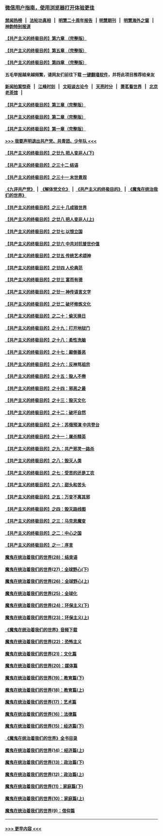 ### [微信用户指南，使用浏览器打开体验更佳](https://github.com/gfw-breaker/banned-news1/blob/master/indexes/wechat-guide.md?t=0)
#### [禁闻热榜](热点新闻.md?t=0)  &nbsp;&nbsp;|&nbsp;&nbsp; [法轮功真相](https://github.com/gfw-breaker/truth/blob/master/README.md?t=0) &nbsp;&nbsp;|&nbsp;&nbsp; [明慧二十周年报告](https://github.com/gfw-breaker/mh-reports/blob/master/README.md?t=0) &nbsp;&nbsp;|&nbsp;&nbsp;[明慧期刊](https://github.com/gfw-breaker/mh-qikan) &nbsp;&nbsp;|&nbsp;&nbsp; [明慧海外之窗](https://github.com/gfw-breaker/mh-news/blob/master/README.md?t=0) &nbsp;&nbsp;|&nbsp;&nbsp; [神韵特别报道](https://github.com/gfw-breaker/mh-news/blob/master/shenyun.md?t=0)
#### [【共产主义的终极目的】第六章 （完整版）](../pages/nsc422/n11428913.md?t=02101902) 
#### [【共产主义的终极目的】第五章 （完整版）](../pages/nsc422/n11428912.md?t=02101902) 
#### [【共产主义的终极目的】第四章 （完整版）](../pages/nsc422/n11428907.md?t=02101902) 
#### 五毛举报越来越频繁，请网友们前往下载 [一键翻墙软件](https://github.com/gfw-breaker/ssr-accounts)，并将此项目推荐给亲友
#### [新闻拍案惊奇](https://github.com/gfw-breaker/banned-news1/blob/master/pages/link4.md) &nbsp;&nbsp;|&nbsp;&nbsp; [江峰时刻](https://github.com/gfw-breaker/banned-news1/blob/master/pages/link4.md) &nbsp;&nbsp;|&nbsp;&nbsp; [文昭谈古论今](https://github.com/gfw-breaker/banned-news1/blob/master/pages/link4.md) &nbsp;&nbsp;|&nbsp;&nbsp; [天亮时分](https://github.com/gfw-breaker/banned-news1/blob/master/pages/link4.md) &nbsp;&nbsp;|&nbsp;&nbsp; [萧茗看世界](https://github.com/gfw-breaker/banned-news1/blob/master/pages/link4.md) &nbsp;&nbsp;|&nbsp;&nbsp; [北京老茶馆](https://github.com/gfw-breaker/banned-news1/blob/master/pages/link4.md) &nbsp;&nbsp;|&nbsp;&nbsp; 
#### [【共产主义的终极目的】第三章（完整版）](../pages/nsc422/n11428848.md?t=02101902) 
#### [【共产主义的终极目的】第二章（完整版）](../pages/nsc422/n11428831.md?t=02101902) 
#### [【共产主义的终极目的】第一章（完整版）](../pages/nsc422/n11417651.md?t=02101902) 
#### [>>> 我要声明退出共产党、共青团、少年队 <<<](https://github.com/begood0513/goodnews/blob/master/quit/letter.md) 
#### [【共产主义的终极目的】之廿九 把人变非人(下)](../pages/nsc422/n11344140.md?t=02101902) 
#### [【共产主义的终极目的】之三十二 结语](../pages/nsc422/n11360535.md?t=02101902) 
#### [【共产主义的终极目的】之三十一 末世景观](../pages/nsc422/n11351129.md?t=02101902) 
#### [《九评共产党》](https://github.com/begood0513/9ping.md/blob/master/README.md) &nbsp;|&nbsp; [《解体党文化》](../../../../jtdwh.md/blob/master/README.md)  &nbsp;|&nbsp; [《共产主义的终极目的》](../../../../gczydzjmd.md/blob/master/README.md) &nbsp;|&nbsp; [《魔鬼在统治我们的世界》](../../../../mgztzwmdsj.md/blob/master/README.md) 
#### [【共产主义的终极目的】之三十 几成狼世界](../pages/nsc422/n11348280.md?t=02101902) 
#### [【共产主义的终极目的】之廿八 把人变非人(上)](../pages/nsc422/n11340492.md?t=02101902) 
#### [【共产主义的终极目的】之廿七 以恨立国](../pages/nsc422/n11336944.md?t=02101902) 
#### [【共产主义的终极目的】之廿六 中共对抗普世价值](../pages/nsc422/n11324785.md?t=02101902) 
#### [【共产主义的终极目的】之廿五 传统艺术颂神](../pages/nsc422/n11296396.md?t=02101902) 
#### [【共产主义的终极目的】之廿四 人伦典范](../pages/nsc422/n11296397.md?t=02101902) 
#### [【共产主义的终极目的】之廿三 富而有德](../pages/nsc422/n11283598.md?t=02101902) 
#### [【共产主义的终极目的】之廿一 神传语言文字](../pages/nsc422/n11263265.md?t=02101902) 
#### [【共产主义的终极目的】之廿二 破坏修炼文化](../pages/nsc422/n11245728.md?t=02101902) 
#### [【共产主义的终极目的】之二十：偷天换日](../pages/nsc422/n11238846.md?t=02101902) 
#### [【共产主义的终极目的】之十九：打开地狱门](../pages/nsc422/n11206376.md?t=02101902) 
#### [【共产主义的终极目的】之十八：柔性洗脑](../pages/nsc422/n11199994.md?t=02101902) 
#### [【共产主义的终极目的】之十七：颠倒善恶](../pages/nsc422/n11179782.md?t=02101902) 
#### [【共产主义的终极目的】之十六：反神骂祖宗](../pages/nsc422/n11166798.md?t=02101902) 
#### [【共产主义的终极目的】之十五：毁人不倦](../pages/nsc422/n11166792.md?t=02101902) 
#### [【共产主义的终极目的】之十四：邪恶之最](../pages/nsc422/n11150249.md?t=02101902) 
#### [【共产主义的终极目的】之十三：毁灭文化](../pages/nsc422/n11135227.md?t=02101902) 
#### [【共产主义的终极目的】之十二：破坏自然](../pages/nsc422/n11135214.md?t=02101902) 
#### [【共产主义的终极目的】之十：苏俄预演 中共登台](../pages/nsc422/n11118424.md?t=02101902) 
#### [【共产主义的终极目的】之十一：屠杀精英](../pages/nsc422/n11118442.md?t=02101902) 
#### [【共产主义的终极目的】之九：共产邪灵一路杀](../pages/nsc422/n11114139.md?t=02101902) 
#### [【共产主义的终极目的】之八：毁灭人类](../pages/nsc422/n11108503.md?t=02101902) 
#### [【共产主义的终极目的】之七：受苦的还是工农](../pages/nsc422/n11101809.md?t=02101902) 
#### [【共产主义的终极目的】之六：甜头和苦头](../pages/nsc422/n11096971.md?t=02101902) 
#### [【共产主义的终极目的】之五：万变不离其邪](../pages/nsc422/n11091285.md?t=02101902) 
#### [【共产主义的终极目的】之四：毁灭路线图](../pages/nsc422/n11086284.md?t=02101902) 
#### [【共产主义的终极目的】之三：马克思魔变](../pages/nsc422/n11061941.md?t=02101902) 
#### [【共产主义的终极目的】之二：中心之国](../pages/nsc422/n11047728.md?t=02101902) 
#### [【共产主义的终极目的】之一：序言](../pages/nsc422/n11086077.md?t=02101902) 
#### [魔鬼在统治着我们的世界(28)：结束语](../pages/nsc422/n10936246.md?t=02101902) 
#### [魔鬼在统治着我们的世界(27)：全球野心(下)](../pages/nsc422/n10928319.md?t=02101902) 
#### [魔鬼在统治着我们的世界(26)：全球野心(上)](../pages/nsc422/n10900318.md?t=02101902) 
#### [魔鬼在统治着我们的世界(25)：全球化](../pages/nsc422/n10788205.md?t=02101902) 
#### [魔鬼在统治着我们的世界(24)：环保主义(下)](../pages/nsc422/n10695307.md?t=02101902) 
#### [魔鬼在统治着我们的世界(23)：环保主义(上)](../pages/nsc422/n10688613.md?t=02101902) 
#### [《魔鬼在统治着我们的世界》音频下载](../pages/nsc422/n10635553.md?t=02101902) 
#### [魔鬼在统治着我们的世界(22)：恐怖主义](../pages/nsc422/n10614727.md?t=02101902) 
#### [魔鬼在统治着我们的世界(21)：文化篇](../pages/nsc422/n10597706.md?t=02101902) 
#### [魔鬼在统治着我们的世界(20)：媒体篇](../pages/nsc422/n10586579.md?t=02101902) 
#### [魔鬼在统治着我们的世界(19)：教育篇(下)](../pages/nsc422/n10564808.md?t=02101902) 
#### [魔鬼在统治着我们的世界(18)：教育篇(上)](../pages/nsc422/n10526970.md?t=02101902) 
#### [魔鬼在统治着我们的世界(17)：艺术篇](../pages/nsc422/n10499093.md?t=02101902) 
#### [魔鬼在统治着我们的世界(16)：法律篇](../pages/nsc422/n10485969.md?t=02101902) 
#### [魔鬼在统治着我们的世界(15)：经济篇(下)](../pages/nsc422/n10469975.md?t=02101902) 
#### [《魔鬼在统治着我们的世界》全书目录](../pages/nsc422/n10464261.md?t=02101902) 
#### [魔鬼在统治着我们的世界(14)：经济篇(上)](../pages/nsc422/n10457370.md?t=02101902) 
#### [魔鬼在统治着我们的世界(13)：政治篇(下)](../pages/nsc422/n10448270.md?t=02101902) 
#### [魔鬼在统治着我们的世界(12)：政治篇(上)](../pages/nsc422/n10444576.md?t=02101902) 
#### [魔鬼在统治着我们的世界(11)：家庭篇(下)](../pages/nsc422/n10440961.md?t=02101902) 
#### [魔鬼在统治着我们的世界(10)：家庭篇(上)](../pages/nsc422/n10435448.md?t=02101902) 
#### [魔鬼在统治着我们的世界(9)：信仰篇](../pages/nsc422/n10432159.md?t=02101902) 

----
#### [ >>> 更早内容 <<< ](../indexes/nsc422-earlier.md)
